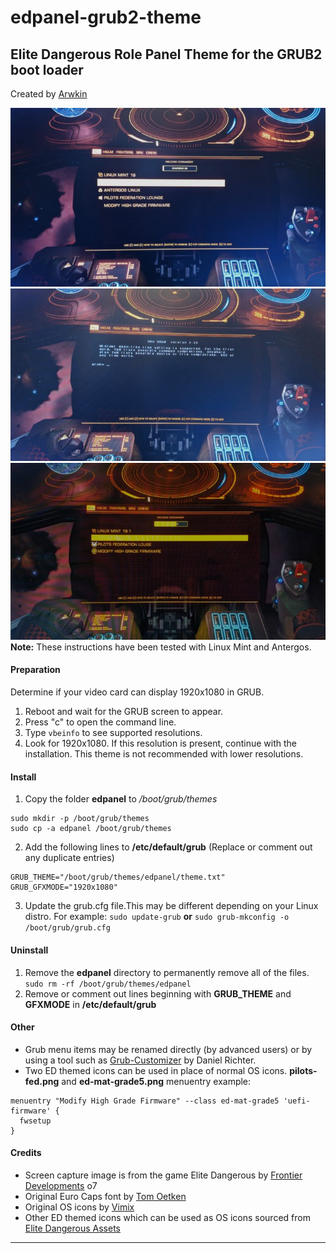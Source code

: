 # edpanel-grub2-theme
## Elite Dangerous Role Panel Theme for the GRUB2 boot loader
Created by [Arwkin](https://github.com/arwkin)

![edpanel screenshot 1](edpanel1.jpg?raw=true "Screenshot example 1")
![edpanel screenshot 2](edpanel2.jpg?raw=true "Screenshot example 2")
![edpanel screenshot 3](edpanel3.jpg?raw=true "Screenshot example 3")
**Note:** These instructions have been tested with Linux Mint and Antergos.

#### Preparation
Determine if your video card can display 1920x1080 in GRUB.
1. Reboot and wait for the GRUB screen to appear.
2. Press "c" to open the command line.
3. Type `vbeinfo` to see supported resolutions.
4. Look for 1920x1080. If this resolution is present, continue with the installation. This theme is not recommended with lower resolutions.

#### Install

1. Copy the folder **edpanel** to */boot/grub/themes*
```
sudo mkdir -p /boot/grub/themes
sudo cp -a edpanel /boot/grub/themes
```

2. Add the following lines to **/etc/default/grub** (Replace or comment out any duplicate entries)
```
GRUB_THEME="/boot/grub/themes/edpanel/theme.txt"
GRUB_GFXMODE="1920x1080"
```
3. Update the grub.cfg file.This may be different depending on your Linux distro. For example:
`sudo update-grub`
**or**
`sudo grub-mkconfig -o /boot/grub/grub.cfg`


#### Uninstall
1. Remove the **edpanel** directory to permanently remove all of the files.
`sudo rm -rf /boot/grub/themes/edpanel`
2. Remove or comment out lines beginning with **GRUB_THEME** and **GFXMODE** in **/etc/default/grub**

#### Other
- Grub menu items may be renamed directly (by advanced users) or by using a tool such as [Grub-Customizer](https://git.launchpad.net/grub-customizer) by Daniel Richter.
- Two ED themed icons can be used in place of normal OS icons. **pilots-fed.png** and **ed-mat-grade5.png**  menuentry example:
```
menuentry "Modify High Grade Firmware" --class ed-mat-grade5 'uefi-firmware' {
  fwsetup
}
```

#### Credits
- Screen capture image is from the game Elite Dangerous by [Frontier Developments](http://frontier.co.uk/) o7
- Original Euro Caps font by [Tom Oetken](https://www.fonts4free.net/fonts-by-tom-oetken.html)
- Original OS icons by [Vimix](http://vinceliuice.deviantart.com/art/Grub-themes-vimix-0-1-532580485)
- Other ED themed icons which can be used as OS icons sourced from [Elite Dangerous Assets](https://edassets.org)


____________________________________________________________________________
